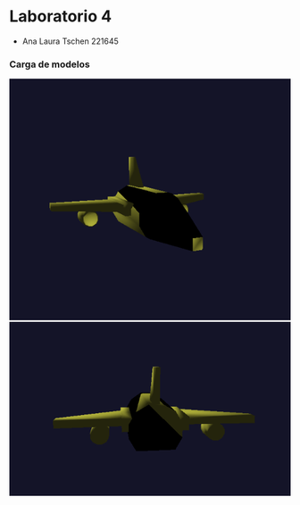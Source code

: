 # Laboratorio 4 
+ Ana Laura Tschen 221645

### Carga de modelos
![alt text](image.png)
![alt text](image-1.png)